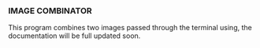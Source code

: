 ### IMAGE COMBINATOR

This program combines two images passed through the terminal using, the documentation will be full updated soon.
